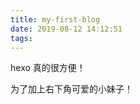 ```yaml
---
title: my-first-blog
date: 2019-08-12 14:12:51
tags:
---
```


hexo 真的很方便！
<!--more-->
为了加上右下角可爱的小妹子！
